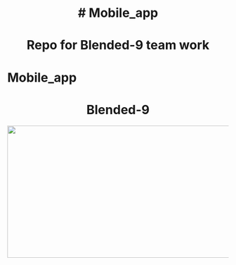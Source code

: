 <h1 align="center"># Mobile_app</h1>
<h1 align="center">Repo for Blended-9 team work</h1>

# Mobile_app

<h1 align="center">Blended-9</h1>

<div align="center">
  <img src="https://media.giphy.com/media/dWesBcTLavkZuG35MI/giphy.gif" width="600" height="300"/>
</div>
